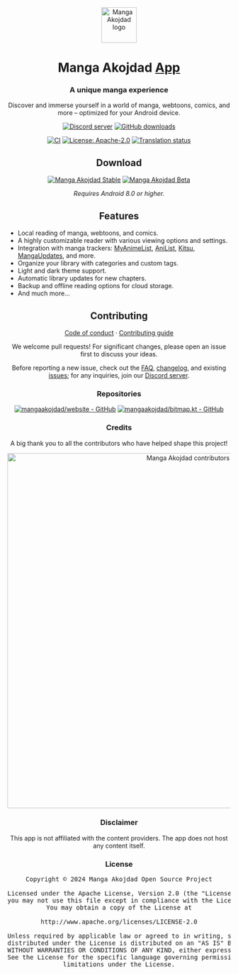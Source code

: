<div align="center">

<a href="https://mangaakojdad.app">
    <img src="./.github/assets/logo.png" alt="Manga Akojdad logo" title="Manga Akojdad logo" width="80"/>
</a>

# Manga Akojdad [App](#)

### A unique manga experience
Discover and immerse yourself in a world of manga, webtoons, comics, and more – optimized for your Android device.

[![Discord server](https://img.shields.io/discord/1195734228319617024.svg?label=&labelColor=6A7EC2&color=7389D8&logo=discord&logoColor=FFFFFF)](https://discord.gg/mangaakojdad)
[![GitHub downloads](https://img.shields.io/github/downloads/mangaakojdad/mangaakojdad/total?label=downloads&labelColor=27303D&color=0D1117&logo=github&logoColor=FFFFFF&style=flat)](https://github.com/mangaakojdad/mangaakojdad/releases)

[![CI](https://img.shields.io/github/actions/workflow/status/mangaakojdad/mangaakojdad/build_push.yml?labelColor=27303D)](https://github.com/mangaakojdad/mangaakojdad/actions/workflows/build_push.yml)
[![License: Apache-2.0](https://img.shields.io/github/license/mangaakojdad/mangaakojdad?labelColor=27303D&color=0877d2)](/LICENSE)
[![Translation status](https://img.shields.io/weblate/progress/mangaakojdad?labelColor=27303D&color=946300)](https://hosted.weblate.org/engage/mangaakojdad/)

## Download

[![Manga Akojdad Stable](https://img.shields.io/github/release/mangaakojdad/mangaakojdad.svg?maxAge=3600&label=Stable&labelColor=06599d&color=043b69)](https://github.com/mangaakojdad/mangaakojdad/releases)
[![Manga Akojdad Beta](https://img.shields.io/github/v/release/mangaakojdad/mangaakojdad-preview.svg?maxAge=3600&label=Beta&labelColor=2c2c47&color=1c1c39)](https://github.com/mangaakojdad/mangaakojdad-preview/releases)

*Requires Android 8.0 or higher.*

## Features

<div align="left">

* Local reading of manga, webtoons, and comics.
* A highly customizable reader with various viewing options and settings.
* Integration with manga trackers: [MyAnimeList](https://myanimelist.net/), [AniList](https://anilist.co/), [Kitsu](https://kitsu.app/), [MangaUpdates](https://mangaupdates.com), and more.
* Organize your library with categories and custom tags.
* Light and dark theme support.
* Automatic library updates for new chapters.
* Backup and offline reading options for cloud storage.
* And much more...

</div>

## Contributing

[Code of conduct](./CODE_OF_CONDUCT.md) · [Contributing guide](./CONTRIBUTING.md)

We welcome pull requests! For significant changes, please open an issue first to discuss your ideas.

Before reporting a new issue, check out the [FAQ](https://mangaakojdad.app/docs/faq/general), [changelog](https://mangaakojdad.app/changelogs/), and existing [issues](https://github.com/mangaakojdad/mangaakojdad/issues); for any inquiries, join our [Discord server](https://discord.gg/mangaakojdad).

### Repositories

[![mangaakojdad/website - GitHub](https://github-readme-stats.vercel.app/api/pin/?username=mangaakojdad&repo=website&bg_color=161B22&text_color=c9d1d9&title_color=0877d2&icon_color=0877d2&border_radius=8&hide_border=true&description_lines_count=2)](https://github.com/mangaakojdad/website/)
[![mangaakojdad/bitmap.kt - GitHub](https://github-readme-stats.vercel.app/api/pin/?username=mangaakojdad&repo=bitmap.kt&bg_color=161B22&text_color=c9d1d9&title_color=0877d2&icon_color=0877d2&border_radius=8&hide_border=true&description_lines_count=2)](https://github.com/mangaakojdad/bitmap.kt/)

### Credits

A big thank you to all the contributors who have helped shape this project!

<a href="https://github.com/mangaakojdad/mangaakojdad/graphs/contributors">
    <img src="https://contrib.rocks/image?repo=mangaakojdad/mangaakojdad" alt="Manga Akojdad contributors" title="Manga Akojdad contributors" width="800"/>
</a>

### Disclaimer

This app is not affiliated with the content providers. The app does not host any content itself.

### License

<pre>
Copyright © 2024 Manga Akojdad Open Source Project

Licensed under the Apache License, Version 2.0 (the "License");
you may not use this file except in compliance with the License.
You may obtain a copy of the License at

http://www.apache.org/licenses/LICENSE-2.0

Unless required by applicable law or agreed to in writing, software
distributed under the License is distributed on an "AS IS" BASIS,
WITHOUT WARRANTIES OR CONDITIONS OF ANY KIND, either express or implied.
See the License for the specific language governing permissions and
limitations under the License.
</pre>

</div>